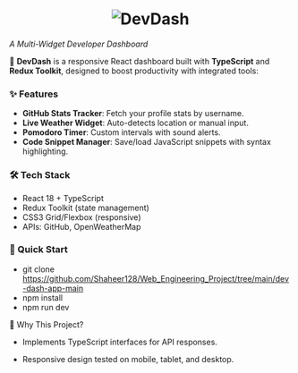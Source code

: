 <h1 align="center">
  <img src="https://readme-typing-svg.herokuapp.com?font=Fira+Code&size=30&duration=3000&color=A020F0&center=true&vCenter=true&width=800&height=100&lines=%F0%9F%92%A1+DevDash+%F0%9F%92%A1" alt="DevDash" />
</h1>

*A Multi-Widget Developer Dashboard*  


🚀 **DevDash** is a responsive React dashboard built with **TypeScript** and **Redux Toolkit**, designed to boost productivity with integrated tools:  

### ✨ Features  
- **GitHub Stats Tracker**: Fetch your profile stats by username.  
- **Live Weather Widget**: Auto-detects location or manual input.  
- **Pomodoro Timer**: Custom intervals with sound alerts.  
- **Code Snippet Manager**: Save/load JavaScript snippets with syntax highlighting.  

### 🛠 Tech Stack  
- React 18 + TypeScript  
- Redux Toolkit (state management)  
- CSS3 Grid/Flexbox (responsive)  
- APIs: GitHub, OpenWeatherMap  

### 🚀 Quick Start  
- git clone https://github.com/Shaheer128/Web_Engineering_Project/tree/main/dev-dash-app-main 
- npm install
- npm run dev

🎯 Why This Project?

- Implements TypeScript interfaces for API responses.

- Responsive design tested on mobile, tablet, and desktop.
